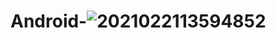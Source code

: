 # Android-![2021022113594852](https://user-images.githubusercontent.com/55912832/200491605-8411f219-940b-435e-aeba-0647024d5a60.jpeg)
